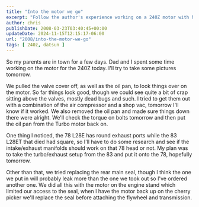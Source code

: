 ```yaml
---
title: "Into the motor we go"
excerpt: "Follow the author's experience working on a 240Z motor with his father, dealing with issues from insects to incompatible parts in this engaging blog p..."
author: chris
publishDate: 2008-03-23T03:40:45+00:00
updateDate: 2024-11-15T12:15:17-06:00
url: "2008/into-the-motor-we-go"
tags: [ 240z, datsun ]
---
```


So my parents are in town for a few days. Dad and I spent some time working on the motor for the 240Z today. I'll try to take some pictures tomorrow.

We pulled the valve cover off, as well as the oil pan, to look things over on the motor. So far things look good, though we could see quite a bit of crap sitting above the valves, mostly dead bugs and such. I tried to get them out with a combination of the air compressor and a shop vac, tomorrow I'll know if it worked. We also removed the oil pan and made sure things down there were alright. We'll check the torque on bolts tomorrow and then put the oil pan from the Turbo motor back on.

One thing I noticed, the 78 L28E has round exhaust ports while the 83 L28ET that died had square, so I'll have to do some research and see if the intake/exhaust manifolds should work on that 78 head or not. My plan was to take the turbo/exhaust setup from the 83 and put it onto the 78, hopefully tomorrow.

Other than that, we tried replacing the rear main seal, though I think the one we put in will probably leak more than the one we took out so I've ordered another one. We did all this with the motor on the engine stand which limited our access to the seal, when I have the motor back up on the cherry picker we'll replace the seal before attaching the flywheel and transmission.

